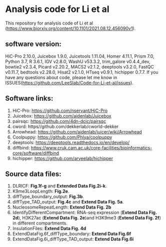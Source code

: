 # Analysis code for Li et al
This repository for analysis code of Li et al (https://www.biorxiv.org/content/10.1101/2021.08.12.456090v1).

## software version:
HiC-Pro 2.10.0, Juicebox 1.9.0, Juicetools 1.11.04, Homer 4.11.1, Prism 7.0, Python 3.7, R 3.6.1, IGV v2.8.0, WashU v53.3.2, trim_galore v0.4.4_dev, bowtie2 v2.3.4, Picard v2.20.2, MACS2 v2.1.2, deeptools v3.2.0, FastQC v0.11.7, bedtools v2.28.0, Hisat2 v2.1.0, HTseq v0.9.1, hichipper 0.7.7. 
If you have any questions about code, please let me know in ISSUES(https://github.com/LeeSlab/Code-for-Li-et-al/issues).

## Software links:
1. HiC-Pro: https://github.com/nservant/HiC-Pro
2. Juicebox: https://github.com/aidenlab/Juicebox
3. pairsqc: https://github.com/4dn-dcic/pairsqc
4. cword: https//github.com/dekkerlab/cworld-dekker
5. Arrowhead: https://github.com/aidenlab/juicer/wiki/Arrowhead
6. Coolpuppy: https://github.com/Phlya/coolpuppy
7. deeptools: https://deeptools.readthedocs.io/en/develop/
8. diffbind: https://www.cruk.cam.ac.uk/core-facilities/bioinformatics-core/software/diffbind
9. hichipper: https://github.com/aryeelab/hichipper

## Source data files:
1. DLRICF: **Fig.1f-g** and **Extended Data Fig.2i-k**.
2. K9me3LoopLength: **Fig.2e**.
3. diffType_boundary_output: **Fig.3b**.
4. diffType_TAD_output: **Fig.4c** and **Extend Data Fig. 5a**.
5. NucleosomeRepeatLength: **Extend Data Fig. 2b**
6. IdentifyDifferentCompartment: RNA-seq expression (**Extend Data Fig. 2d**), H3K27ac (**Extend Data Fig. 2e**)and H3K9me3 (**Extend Data Fig. 2f**) in different compartments.
7. InsulationFiles: **Extend Data Fig. 4d**
8. ExtendDataFig.6f_diffType_boundary: **Extend Data Fig.6f**
9. ExtendDataFig.6i_diffType_TAD_output: **Extend Data Fig.6i**
